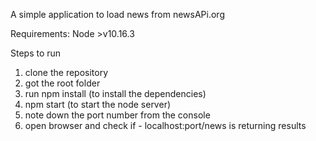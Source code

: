 A simple application to load news from newsAPi.org

Requirements:
Node >v10.16.3

Steps to run
1. clone the repository
2. got the root folder
3. run npm install (to install the dependencies)
4. npm start (to start the node server)
5. note down the port number from the console
6. open browser and check if - localhost:port/news is returning results